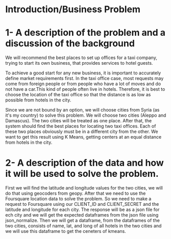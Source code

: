 # Introduction/Business Problem

# 1- A description of the problem and a discussion of the background

We will recommend the best places to set up offices for a taxi company, trying to start its own business, that provides services to hotel guests.

To achieve a good start for any new business, it is important to accurately define market requirements first. In the taxi office case, most requests may come from foreign people or from people who have a lot of moves and do not have a car.This kind of people often live in hotels. Therefore, it is best to choose the location of the taxi office so that the distance is as low as possible from hotels in the city. 

Since we are not bound by an option, we will choose cities from Syria (as it's my country) to solve this problem. We will choose two cities (Aleppo and Damascus). The two cities will be treated as one place. After that, the system should find the best places for locating two taxi offices. Each of these two places obviously must be in a different city from the other. We want to get this result using K Means, getting centers at an equal distance from hotels in the city.

# 2- A description of the data and how it will be used to solve the problem.

First we will find the latitude and longitude values for the two cities, we will do that using geocoders from geopy. After that we need to use the Foursquare location data to solve the problem. So we need to make a request to Foursquare using our CLIENT_ID and CLIENT_SECRET and the latitude and longitude for each city. The response will be as a json file for ech city and we will get the expected dataframes from the json file using json_normalize. Then we will get a dataframe, from the dataframes of the two cities, consists of name, lat, and long of all hotels in the two cities and we will use this dataframe to get the ceneters of kmeans.
